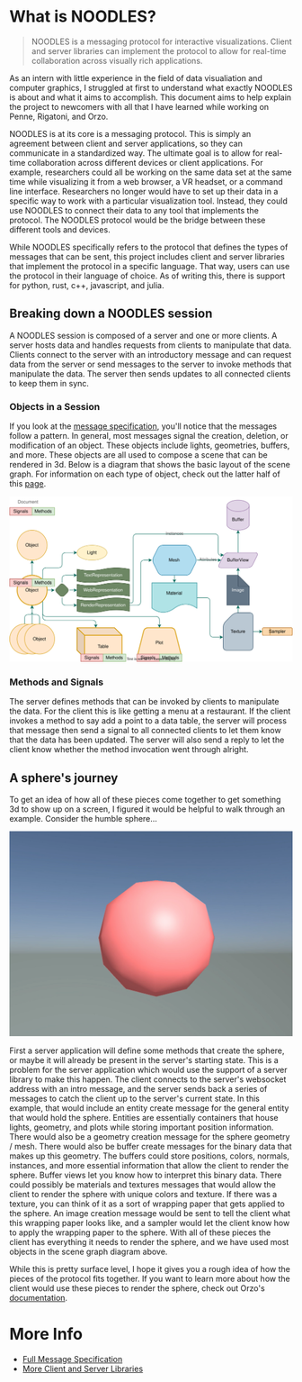 # What is NOODLES?

>NOODLES is a messaging protocol for interactive visualizations. Client and server libraries can implement the protocol
to allow for real-time collaboration across visually rich applications.

As an intern with little experience in the field of data visualiation and computer graphics, I struggled at first
to understand what exactly NOODLES is about and what it aims to accomplish. This document aims to help explain the
project to newcomers with all that I have learned while working on Penne, Rigatoni, and Orzo.

NOODLES is at its core is a messaging protocol. This is simply an agreement between client and server applications, so 
they can communicate in a standardized way. The ultimate goal is to allow for real-time collaboration across different
devices or client applications. For example, researchers could all be working on the same data set at the same time 
while visualizing it from a web browser, a VR headset, or a command line interface. Researchers no longer would have
to set up their data in a specific way to work with a particular visualization tool. Instead, they could use NOODLES
to connect their data to any tool that implements the protocol. The NOODLES protocol would be the 
bridge between these different tools and devices.

While NOODLES specifically refers to the protocol that defines the types of messages that can be sent, this project
includes client and server libraries that implement the protocol in a specific language. That way, users can use the 
protocol in their language of choice. As of writing this, there is support for python, rust, c++, javascript, and julia.

## Breaking down a NOODLES session

A NOODLES session is composed of a server and one or more clients. A server hosts data and handles requests from clients
to manipulate that data. Clients connect to the server with an introductory message
and can request data from the server or send messages to the server
to invoke methods that manipulate the data. The server then sends updates to all connected clients to keep them in sync.

### Objects in a Session

If you look at the [message specification](https://github.com/InsightCenterNoodles/message_spec), you'll notice that
the messages follow a pattern. In general, most messages signal the creation, deletion, or modification of an object.
These objects include lights, geometries, buffers, and more. These objects are all used to compose a scene that can be 
rendered in 3d. Below is a diagram that shows the basic layout of the scene graph. For information on each type of 
object, check out the latter half of this [page](api_reference/components.md).

![NOODLES Entity Structure](assets/concepts.svg)

### Methods and Signals

The server defines methods that can be invoked by clients to manipulate the data. For the client this is like getting a
menu at a restaurant. If the client invokes a method to say add a point to a data table, the server will process that 
message then send a signal to all connected clients to let them know that the data has been updated. The server will
also send a reply to let the client know whether the method invocation went through alright.


## A sphere's journey

To get an idea of how all of these pieces come together to get something 3d to show up on a screen, I figured it would
be helpful to walk through an example. Consider the humble sphere...

![A sphere](assets/sphere.png)

First a server application will define some methods that create the sphere, or maybe it will already be present in
the server's starting state. This is a problem for the server application which would use the support of a server 
library to make this happen. The client connects to the server's websocket address with an intro message, and the server
sends back a series of messages to catch the client up to the server's current state. In this example, that would include
an entity create message for the general entity that would hold the sphere. Entities are essentially containers that 
house lights, geometry, and plots while storing important position information. There would also be a geometry creation
message for the sphere geometry / mesh. There would also be buffer create messages for the binary data that makes up
this geometry. The buffers could store positions, colors, normals, instances, and more essential information that allow
the client to render the sphere. Buffer views let you know how to interpret this binary data.
There could possibly be materials and textures messages that would allow the client to render
the sphere with unique colors and texture. If there was a texture, you can think of it as a sort of wrapping paper that
gets applied to the sphere. An image creation message would be sent to tell the client what this wrapping paper looks like, 
and a sampler would let the client know how to apply the wrapping paper to the sphere. 
With all of these pieces the client has everything it needs to render the sphere, and we have used most objects in the 
scene graph diagram above.

While this is pretty surface level, I hope it gives you a rough idea of how the pieces of the protocol fits together.
If you want to learn more about how the client would use these pieces to render the sphere, check out Orzo's
[documentation](https://insightcenternoodles.github.io/Orzo/).


# More Info

- [Full Message Specification](https://github.com/InsightCenterNoodles/message_spec)
- [More Client and Server Libraries](https://github.com/InsightCenterNoodles)